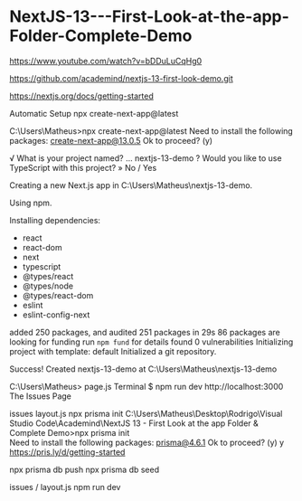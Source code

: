 # NextJS-13---First-Look-at-the-app-Folder-Complete-Demo

https://www.youtube.com/watch?v=bDDuLuCqHg0

https://github.com/academind/nextjs-13-first-look-demo.git


https://nextjs.org/docs/getting-started

Automatic Setup 
npx create-next-app@latest

C:\Users\Matheus>npx create-next-app@latest
Need to install the following packages:
 create-next-app@13.0.5
Ok to proceed? (y)

√ What is your project named? ... nextjs-13-demo
? Would you like to use TypeScript with this project? » No / Yes


Creating a new Next.js app in C:\Users\Matheus\nextjs-13-demo.

Using npm.

Installing dependencies:
- react
- react-dom
- next
- typescript
- @types/react
- @types/node
- @types/react-dom
- eslint
- eslint-config-next


added 250 packages, and audited 251 packages in 29s
86 packages are looking for funding
run `npm fund` for details
found 0 vulnerabilities
Initializing project with template: default
Initialized a git repository.

Success! Created nextjs-13-demo at C:\Users\Matheus\nextjs-13-demo


C:\Users\Matheus>
page.js 
Terminal 
$ npm run dev 
http://localhost:3000
The Issues Page 

issues
layout.js
npx prisma init 
C:\Users\Matheus\Desktop\Rodrigo\Visual Studio Code\Academind\NextJS 13 - First Look at the app Folder & Complete Demo>npx prisma init      
Need to install the following packages:
  prisma@4.6.1
Ok to proceed? (y)
y
https://pris.ly/d/getting-started

npx prisma db push 
npx prisma db seed

issues / layout.js 
npm run dev 
